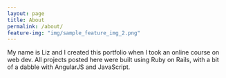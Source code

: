 ```yaml
---
layout: page
title: About
permalink: /about/
feature-img: "img/sample_feature_img_2.png"
---
```


My name is Liz and I created this portfolio when I took an online course on web dev. All projects posted here were built using Ruby on Rails, with a bit of a dabble with AngularJS and JavaScript.
